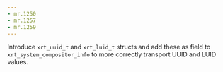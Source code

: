 ```yaml
---
- mr.1250
- mr.1257
- mr.1259
---
```

Introduce `xrt_uuid_t` and `xrt_luid_t` structs and add these as field to
`xrt_system_compositor_info` to more correctly transport UUID and LUID values.
